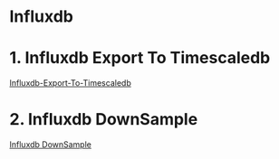 # Influxdb

# 1. Influxdb Export To Timescaledb
[Influxdb-Export-To-Timescaledb](../influxdb/Influxdb-Export-To-Timescaledb.md ':include')

# 2. Influxdb DownSample
[Influxdb DownSample](../influxdb/Influxdb-DownSample.md ':include')

